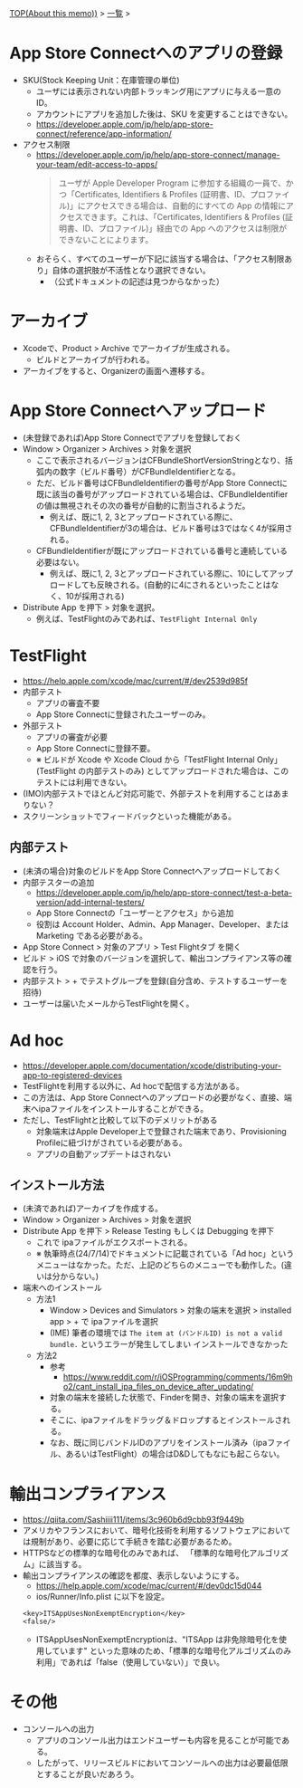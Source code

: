 [TOP(About this memo))](../README.md) > [一覧](./README.md) >



# App Store Connectへのアプリの登録
* SKU(Stock Keeping Unit：在庫管理の単位)
    * ユーザには表示されない内部トラッキング用にアプリに与える一意の ID。
    * アカウントにアプリを追加した後は、SKU を変更することはできない。
    * https://developer.apple.com/jp/help/app-store-connect/reference/app-information/
* アクセス制限
    * https://developer.apple.com/jp/help/app-store-connect/manage-your-team/edit-access-to-apps/
        > ユーザが Apple Developer Program に参加する組織の一員で、かつ「Certificates, Identifiers & Profiles (証明書、ID、プロファイル)」にアクセスできる場合は、自動的にすべての App の情報にアクセスできます。これは、「Certificates, Identifiers & Profiles (証明書、ID、プロファイル)」経由での App へのアクセスは制限ができないことによります。
    * おそらく、すべてのユーザーが下記に該当する場合は、「アクセス制限あり」自体の選択肢が不活性となり選択できない。
        * （公式ドキュメントの記述は見つからなかった）
    
# アーカイブ
* Xcodeで、Product > Archive でアーカイブが生成される。
    * ビルドとアーカイブが行われる。
* アーカイブをすると、Organizerの画面へ遷移する。

# App Store Connectへアップロード
* (未登録であれば)App Store Connectでアプリを登録しておく
* Window > Organizer > Archives > 対象を選択
    * ここで表示されるバージョンはCFBundleShortVersionStringとなり、括弧内の数字（ビルド番号）がCFBundleIdentifierとなる。
    * ただ、ビルド番号はCFBundleIdentifierの番号がApp Store Connectに既に該当の番号がアップロードされている場合は、CFBundleIdentifierの値は無視されその次の番号が自動的に割当されるようだ。
        * 例えば、既に1, 2, 3とアップロードされている際に、CFBundleIdentifierが3の場合は、ビルド番号は3ではなく4が採用される。
    * CFBundleIdentifierが既にアップロードされている番号と連続している必要はない。
        * 例えば、既に1, 2, 3とアップロードされている際に、10にしてアップロードしても反映される。(自動的に4にされるといったことはなく、10が採用される)
* Distribute App を押下 > 対象を選択。
    * 例えば、TestFlightのみであれば、`TestFlight Internal Only`

# TestFlight
* https://help.apple.com/xcode/mac/current/#/dev2539d985f
* 内部テスト
    * アプリの審査不要
    * App Store Connectに登録されたユーザーのみ。
* 外部テスト
    * アプリの審査が必要
    * App Store Connectに登録不要。
    * ※ ビルドが Xcode や Xcode Cloud から「TestFlight Internal Only」(TestFlight の内部テストのみ) としてアップロードされた場合は、このテストには利用できない。
* (IMO)内部テストでほとんど対応可能で、外部テストを利用することはあまりない？
* スクリーンショットでフィードバックといった機能がある。
## 内部テスト
* (未済の場合)対象のビルドをApp Store Connectへアップロードしておく
* 内部テスターの追加
    * https://developer.apple.com/jp/help/app-store-connect/test-a-beta-version/add-internal-testers/
    * App Store Connectの「ユーザーとアクセス」から追加
    * 役割は Account Holder、Admin、App Manager、Developer、または Marketing である必要がある。
* App Store Connect > 対象のアプリ > Test Flightタブ を開く 
* ビルド > iOS で対象のバージョンを選択して、輸出コンプライアンス等の確認を行う。
* 内部テスト > + でテストグループを登録(自分含め、テストするユーザーを招待)
* ユーザーは届いたメールからTestFlightを開く。

# Ad hoc
* https://developer.apple.com/documentation/xcode/distributing-your-app-to-registered-devices
* TestFlightを利用する以外に、Ad hocで配信する方法がある。
* この方法は、App Store Connectへのアップロードの必要がなく、直接、端末へipaファイルをインストールすることができる。
* ただし、TestFlightと比較して以下のデメリットがある
    * 対象端末はApple Developer上で登録された端末であり、Provisioning Profileに紐づけがされている必要がある。
    * アプリの自動アップデートはされない
## インストール方法
* (未済であれば)アーカイブを作成する。
* Window > Organizer > Archives > 対象を選択
* Distribute App を押下 > Release Testing もしくは Debugging を押下
    * これで ipaファイルがエクスポートされる。
    * ※ 執筆時点(24/7/14)でドキュメントに記載されている「Ad hoc」というメニューはなかった。ただ、上記のどちらのメニューでも動作した。(違いは分からない。)
* 端末へのインストール
    * 方法1
        * Window > Devices and Simulators > 対象の端末を選択 > installed app > + で ipaファイルを選択
        * (IME) 筆者の環境では `The item at (バンドルID) is not a valid bundle.` というエラーが発生してしまい インストールできなかった
    * 方法2
        * 参考
            * https://www.reddit.com/r/iOSProgramming/comments/16m9ho2/cant_install_ipa_files_on_device_after_updating/
        * 対象の端末を接続した状態で、Finderを開き、対象の端末を選択する。
        * そこに、ipaファイルをドラッグ＆ドロップするとインストールされる。
        * なお、既に同じバンドルIDのアプリをインストール済み（ipaファイル、あるいはTestFlight）の場合はD&Dしてもなにも起こらない。


# 輸出コンプライアンス
* https://qiita.com/Sashiiii111/items/3c960b6d9cbb93f9449b
* アメリカやフランスにおいて、暗号化技術を利用するソフトウェアにおいては規制があり、必要に応じて手続きを踏む必要があるため。
* HTTPSなどの標準的な暗号化のみであれば、 「標準的な暗号化アルゴリズム」に該当する。
* 輸出コンプライアンスの確認を都度、表示しないようにする。
    * https://help.apple.com/xcode/mac/current/#/dev0dc15d044
    * ios/Runner/Info.plist に以下を設定。
    ```
    <key>ITSAppUsesNonExemptEncryption</key>
    <false/>
    ```
    * ITSAppUsesNonExemptEncryptionは、"ITSApp は非免除暗号化を使用しています" といった意味のため、「標準的な暗号化アルゴリズムのみ利用」であれば「false（使用していない）」で良い。



# その他
* コンソールへの出力
    * アプリのコンソール出力はエンドユーザーも内容を見ることが可能である。
    * したがって、リリースビルドにおいてコンソールへの出力は必要最低限とすることが良いだあろう。